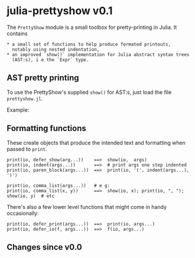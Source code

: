 julia-prettyshow v0.1
=====================

The `PrettyShow` module is a small toolbox for pretty-printing in Julia.
It contains

    * a small set of functions to help produce formated printouts,
      notably using nested indentation,
    * an improved `show()` implementation for Julia abstract syntax trees 
      (AST:s), i e the `Expr` type.

AST pretty printing
-------------------

To use the PrettyShow's supplied `show()` for AST:s, just load the file
`prettyshow.jl`.

Example:

Formatting functions
--------------------

These create objects that produce the intended text and formatting when passed to `print`.

    print(io, defer_show(arg...))    ==>  show(io,  args)
    print(io, indent(args...))       ==>  # print args one step indented
    print(io, paren_block(args...))  ==>  print(io, '(', indent(args...), ')')

    print(io, comma_list(args...))   # e g:
    print(io, comma_list(x, y))      ==>  show(io, x); print(io, ", "); show(io, y)  # etc

There's also a few lower level functions that might come in handy occasionally:

    print(io, defer_print(args...))  ==>  print(io, args...)
    print(io, defer_io(f, args...))  ==>  f(io, args...)

Changes since v0.0
------------------
